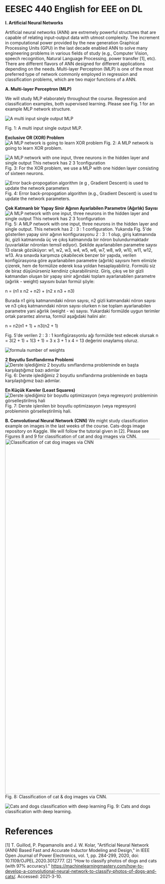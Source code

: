 # EESEC 440 English for EEE on DL

**I. Artificial Neural Networks**

Artificial neural networks (ANN) are extremely powerful structures that are capable of relating input-output data with utmost complexity. The increment in computational power provided by the new generation Graphical Processing Units (GPU) in the last decade enabled ANN to solve many engineering problems in various fields of study (e.g., Computer Vision, speech recognition, Natural Language Processing, power transfer [1], etc). There are different flavors of ANN designed for different applications depending on the needs. Multi-layer Perceptron (MLP) is one of the most preferred type of network commonly employed in regression and classification problems, which are two major functions of a ANN.

**A. Multi-layer Perceptron (MLP)**

We will study MLP elaborately throughout the course. Regression and classification examples, both supervised learning. Please see Fig. 1 for an example MLP network structure.

![A multi input single output MLP](https://user-images.githubusercontent.com/53098018/122469761-fb816400-cfc5-11eb-876d-3af765f73169.png)

Fig. 1: A multi input single output MLP.

**Exclusive OR (XOR) Problem**
![A MLP network is going to learn XOR problem](https://user-images.githubusercontent.com/53098018/122469163-4babf680-cfc5-11eb-86a0-534f9aef5e9b.jpg)
Fig. 2: A MLP network is going to learn XOR problem.

![A MLP network with one input, three neurons in the hidden layer and single output  This network has 2 3 1configuration](https://user-images.githubusercontent.com/53098018/122468881-f374f480-cfc4-11eb-923a-8d33ee8667cf.jpg)
Fig. 3: For the XOR problem, we use a MLP with one hidden layer consisting of sixteen neurons.

![Error back-propogation algorithm (e g , Gradient Descent) is used to update the network parameters](https://user-images.githubusercontent.com/53098018/122468930-038cd400-cfc5-11eb-9a71-c9c050e5ad3d.jpg)
Fig. 4: Error back-propogation algorithm (e.g., Gradient Descent) is used to update the network parameters.

**Çok Katmanlı bir Yapay Sinir Ağının Ayarlabilen Parametre (Ağırlık) Sayısı**
![A MLP network with one input, three neurons in the hidden layer and single output  This network has 2 3 1configuration](https://user-images.githubusercontent.com/53098018/122469066-2ae3a100-cfc5-11eb-979b-86eb186d37c4.jpg)
Fig. 5: A MLP network with one input, three neurons in the hidden layer and single output. This network has 2 : 3 : 1 configuration.
Yukarıda Fig. 5'de gösterilen yapay sinir ağının konfigurasyonu 2 : 3 : 1 olup, giriş katmanında iki, gizli katmanında üç ve çıkış katmanında bir nöron bulundurmaktadır (yuvarlaklar nöronları temsil ediyor). Şekilde ayarlanabilen parametre sayısı 13 olarak gözüküyor: w1, w2, w3, w4, w5, w6, w7, w8, w9, w10, w11, w12, w13. Ara sınavda karşımıza çıkabilecek benzer bir yapıda, verilen konfigürasyona göre ayarlanabilen parametre (ağırlık) sayısını hem elimizle çizerek, hem de formülize ederek kısa yoldan hesaplayabiliriz. Formülü siz de biraz düşünürseniz kendiniz çıkarabilirsiniz. Giriş, çıkış ve bir gizli katmandan oluşan bir yapay sinir ağındaki toplam ayarlanabilen parametre (ağırlık - weight) sayısını bulan formül şöyle:

n = (n1 x n2 + n2) + (n2 x n3 + n3)

Burada n1 giriş katmanındaki nöron sayısı, n2 gizli katmandaki nöron sayısı ve n3 çıkış katmanındaki nöron sayısı olurken n ise toplam ayarlanabilen parametre yani ağırlık (weight - w) sayısı. Yukardaki formülde uygun terimler ortak parantez alınırsa, formül aşağıdaki halini alır:

n = n2(n1 + 1) + n3(n2 + 1)

Fig. 5'de verilen 2 : 3 : 1 konfigürasyonlu ağı formülde test edecek olursak n = 3(2 + 1) + 1(3 + 1) = 3 x 3 + 1 x 4 = 13 değerini onaylamış oluruz.

![formula number of weights](https://user-images.githubusercontent.com/53098018/122469282-71d19680-cfc5-11eb-87c1-1a834005ce0d.jpg)

**2 Boyutlu Sınıflandırma Problemi**
![Derste işlediğimiz 2 boyutlu sınıflandırma probleminde en başta karşılaştığımız bazı adımlar](https://user-images.githubusercontent.com/53098018/122469353-86159380-cfc5-11eb-9ec1-92afdc84ff88.jpg)
Fig. 6: Derste işlediğimiz 2 boyutlu sınıflandırma probleminde en başta karşılaştığımız bazı adımlar.

**En Küçük Kareler (Least Squares)**
![Derste işlediğimiz bir boyutlu optimizasyon (veya regresyon) probleminin görselleştirilmiş hali](https://user-images.githubusercontent.com/53098018/122469391-93328280-cfc5-11eb-8e56-4cb25022fbc8.png)
Fig. 7: Derste işlenilen bir boyutlu optimizasyon (veya regresyon) probleminin görselleştirilmiş hali.

**B. Convolutional Neural Network (CNN)**
We might study classification example on images in the last weeks of the course. Cats-dogs image repository on Kaggle. We will follow the tutorial given in [2]. Please see Figures 8 and 9 for classification of cat and dog images via CNN.
<img width="1153" alt="Classification of cat   dog images via CNN" src="https://user-images.githubusercontent.com/53098018/122469484-afceba80-cfc5-11eb-9a4a-70c842359fcc.png">
Fig. 8: Classification of cat & dog images via CNN.

![Cats and dogs classification with deep learning](https://user-images.githubusercontent.com/53098018/122469518-b826f580-cfc5-11eb-9f65-dd3137e880c8.gif)
Fig. 9: Cats and dogs classification with deep learning.

# References
[1] T. Guillod, P. Papamanolis and J. W. Kolar, "Artificial Neural Network (ANN) Based Fast and Accurate Inductor Modeling and Design," in IEEE Open Journal of Power Electronics, vol. 1, pp. 284-299, 2020, doi: 10.1109/OJPEL.2020.3012777.
[2] "How to classify photos of dogs and cats (with 97% accuracy)." https://machinelearningmastery.com/how-to-develop-a-convolutional-neural-network-to-classify-photos-of-dogs-and-cats/. Accessed: 2021-3-10.



